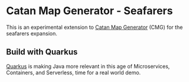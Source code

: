 # Catan Map Generator - Seafarers

This is an experimental extension to [Catan Map Generator](https://github.com/joostvdg/cmg) (CMG) for the seafarers expansion.

## Build with Quarkus

[Quarkus](https://quarkus.io/) is making Java more relevant in this age of Microservices, Containers, and Serverless, time for a real world demo.

